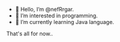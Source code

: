 - 👋 Hello, I’m @nefRrgar.
- 👀 I’m interested in programming.
- 🌱 I’m currently learning Java language.

That's all for now..

